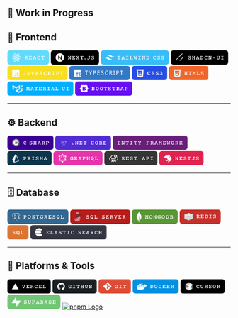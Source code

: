 

## 🚧 Work in Progress

## 🧭 Frontend

<p>
  <a href="https://react.dev/"><img src="./assets/react-logo.svg" alt="React Logo" height="32" /></a>
  <a href="https://nextjs.org/"><img src="./assets/nextjs-logo.svg" alt="Next.js Logo" height="32" /></a>
  <a href="https://tailwindcss.com/"><img src="./assets/tailwindcss-logo.svg" alt="Tailwind CSS Logo" height="32" /></a>
  <a href="https://ui.shadcn.com/"><img src="./assets/shadcnui-logo.svg" alt="shadcn/ui Logo" height="32" /></a>
  <a href="https://developer.mozilla.org/en-US/docs/Web/JavaScript"><img src="./assets/javascript-logo.svg" alt="JavaScript Logo" height="32" /></a>
  <a href="https://www.typescriptlang.org/"><img src="./assets/typescript-logo.svg" alt="TypeScript Logo" height="32" /></a>
  <a href="https://developer.mozilla.org/en-US/docs/Web/CSS"><img src="./assets/css3-logo.svg" alt="CSS3 Logo" height="32" /></a>
  <a href="https://developer.mozilla.org/en-US/docs/Glossary/HTML5"><img src="./assets/html5-logo.svg" alt="HTML5 Logo" height="32" /></a>
  <a href="https://mui.com/"><img src="./assets/materialui-logo.svg" alt="Material UI Logo" height="32" /></a>
  <a href="https://getbootstrap.com/"><img src="./assets/bootstrap-logo.svg" alt="Bootstrap Logo" height="32" /></a>
</p>

---

## ⚙️ Backend

<p>
  <a href="https://learn.microsoft.com/en-us/dotnet/csharp/"><img src="./assets/csharp-logo.svg" alt="C# Logo" height="32" /></a>
  <a href="https://dotnet.microsoft.com/en-us/learn/dotnet/what-is-dotnet"><img src="./assets/dotnetcore-logo.svg" alt=".NET Core Logo" height="32" /></a>
  <a href="https://learn.microsoft.com/en-us/ef/"><img src="./assets/entityframework-logo.svg" alt="Entity Framework Core Logo" height="32" /></a>
  <a href="https://www.prisma.io/docs"><img src="./assets/prisma-logo.svg" alt="Prisma Logo" height="32" /></a>
  <a href="https://graphql.org/learn/"><img src="./assets/graphql-logo.svg" alt="GraphQL Logo" height="32" /></a>
  <a href="https://restfulapi.net/"><img src="./assets/restapi-logo.svg" alt="REST API Logo" height="32" /></a>
  <a href="https://nestjs.com/"><img src="./assets/nestjs-logo.svg" alt="NestJS Logo" height="32" /></a>
</p>

---

## 🗄️ Database

<p>
  <a href="https://www.postgresql.org/"><img src="./assets/postgresql-logo.svg" alt="PostgreSQL Logo" height="32" /></a>
  <a href="https://learn.microsoft.com/en-us/sql/sql-server/"><img src="./assets/sqlserver-logo.svg" alt="SQL Server Logo" height="32" /></a>
  <a href="https://www.mongodb.com/"><img src="./assets/mongodb-logo.svg" alt="MongoDB Logo" height="32" /></a>
  <a href="https://redis.io/"><img src="./assets/redis-logo.svg" alt="Redis Logo" height="32" /></a>
  <a href="https://en.wikipedia.org/wiki/SQL"><img src="./assets/sql-logo.svg" alt="SQL Logo" height="32" /></a>
  <a href="https://www.elastic.co/elasticsearch"><img src="./assets/elasticsearch-logo.svg" alt="Elasticsearch Logo" height="32" /></a>
</p>

---

## 🧰 Platforms & Tools

<p>
  <a href="https://vercel.com/"><img src="./assets/vercel-logo.svg" alt="Vercel Logo" height="32" /></a>
  <a href="https://github.com/"><img src="./assets/github-logo.svg" alt="GitHub Logo" height="32" /></a>
  <a href="https://git-scm.com/"><img src="./assets/git-logo.svg" alt="Git Logo" height="32" /></a>
  <a href="https://www.docker.com/"><img src="./assets/docker-logo.svg" alt="Docker Logo" height="32" /></a>
  <a href="https://cursor.sh/"><img src="./assets/cursor-logo.svg" alt="Cursor AI Logo" height="32" /></a>
  <a href="https://supabase.com/"><img src="./assets/supabase-logo.svg" alt="Supabase Logo" height="32" /></a>
  <a href="https://pnpm.io/"><img src="./assets/pnpm-logo.svg" alt="pnpm Logo" height="32" /></a> <!-- Eksik SVG oluşturulmalı -->
</p>
